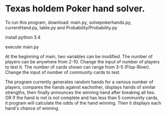 Texas holdem Poker hand solver.
================================


To run this program, download: main.py, solvepokerhands.py, currentHand.py, table.py and Probability/Probability.py

install python 3.4

execute main.py

At the beginning of main, two variables can be modified.
The number of players can be anywhere from 2-10. Change the input of number of players to test it.
The number of cards shown can range from 3-5 (Flop-River). Change the input of number of community cards to test.

The program currently generates random hands for a various number of players, compares the 
hands against eachother, displays hands of similar strengths, then finally announces
the winning hand after breaking all ties.
OR
If the hand is not is not complete and has less than 5 community cards, it program will calculate
the odds of the hand winning. Then it displays each hand's chance of winning.



